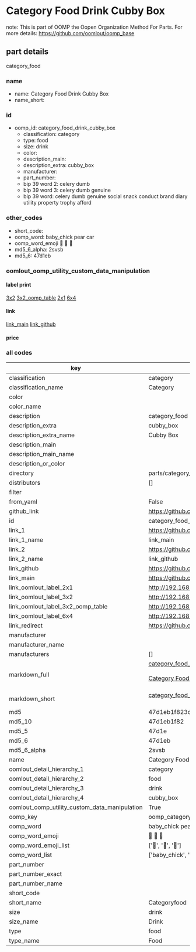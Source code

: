 # Category Food Drink Cubby Box  

note: This is part of OOMP the Oopen Organization Method For Parts. For more details: https://github.com/oomlout/oomp_base

##  part details
  



category_food



### name
* name: Category Food Drink Cubby Box
* name_short: 
### id
* oomp_id: category_food_drink_cubby_box
  * classification: category
  * type: food
  * size: drink
  * color: 
  * description_main: 
  * description_extra: cubby_box
  * manufacturer: 
  * part_number: 
  * bip 39 word 2: celery dumb
  * bip 39 word 3: celery dumb genuine
  * bip 39 word: celery dumb genuine social snack conduct brand diary utility property trophy afford

### other_codes
* short_code: 
* oomp_word: baby_chick pear car
* oomp_word_emoji :baby_chick: :pear: :car:
* md5_6_alpha: 2svsb
* md5_6: 47d1eb






### oomlout_oomp_utility_custom_data_manipulation
#### label print
[3x2](http://192.168.1.245:1112/?label=oomp%202svsb)
[3x2_oomp_table](http://192.168.1.108:1112/?label=oomp%202svsb)
[2x1](http://192.168.1.242:1112/?label=oomp%202svsb)
[6x4](http://192.168.1.55:1112/?label=oomp%202svsb)    

#### link

[link_main](https://github.com/oomlout/oomlout_oomp_version_1_messy/tree/main/parts/category_food_drink_cubby_box) [link_github](https://github.com/oomlout/oomlout_oomp_version_1_messy/tree/main/parts/category_food_drink_cubby_box)                             

#### price







### all codes 
| key | value |  
| --- | --- |  
| classification | category |  
| classification_name | Category |  
| color |  |  
| color_name |  |  
| description | category_food |  
| description_extra | cubby_box |  
| description_extra_name | Cubby Box |  
| description_main |  |  
| description_main_name |  |  
| description_or_color |   |  
| directory | parts/category_food_drink_cubby_box |  
| distributors | [] |  
| filter |  |  
| from_yaml | False |  
| github_link | https://github.com/oomlout/oomlout_oomp_part_src/tree/main/parts/category_food_drink_cubby_box |  
| id | category_food_drink_cubby_box |  
| link_1 | https://github.com/oomlout/oomlout_oomp_version_1_messy/tree/main/parts/category_food_drink_cubby_box |  
| link_1_name | link_main |  
| link_2 | https://github.com/oomlout/oomlout_oomp_version_1_messy/tree/main/parts/category_food_drink_cubby_box |  
| link_2_name | link_github |  
| link_github | https://github.com/oomlout/oomlout_oomp_version_1_messy/tree/main/parts/category_food_drink_cubby_box |  
| link_main | https://github.com/oomlout/oomlout_oomp_version_1_messy/tree/main/parts/category_food_drink_cubby_box |  
| link_oomlout_label_2x1 | http://192.168.1.242:1112/?label=oomp%202svsb |  
| link_oomlout_label_3x2 | http://192.168.1.245:1112/?label=oomp%202svsb |  
| link_oomlout_label_3x2_oomp_table | http://192.168.1.108:1112/?label=oomp%202svsb |  
| link_oomlout_label_6x4 | http://192.168.1.55:1112/?label=oomp%202svsb |  
| link_redirect | https://github.com/oomlout/oomlout_oomp_version_1_messy/tree/main/parts/category_food_drink_cubby_box |  
| manufacturer |  |  
| manufacturer_name |  |  
| manufacturers | [] |  
| markdown_full | [category_food_drink_cubby_box](none)<br>[](none)<br>[Category Food Drink Cubby Box](none)<br><br> |  
| markdown_short | [category_food_drink_cubby_box](none)<br><br> |  
| md5 | 47d1eb1f823d4360bb668cdec290f928 |  
| md5_10 | 47d1eb1f82 |  
| md5_5 | 47d1e |  
| md5_6 | 47d1eb |  
| md5_6_alpha | 2svsb |  
| name | Category Food Drink Cubby Box |  
| oomlout_detail_hierarchy_1 | category |  
| oomlout_detail_hierarchy_2 | food |  
| oomlout_detail_hierarchy_3 | drink |  
| oomlout_detail_hierarchy_4 | cubby_box |  
| oomlout_oomp_utility_custom_data_manipulation | True |  
| oomp_key | oomp_category_food_drink_cubby_box |  
| oomp_word | baby_chick pear car |  
| oomp_word_emoji | :baby_chick: :pear: :car: |  
| oomp_word_emoji_list | [':baby_chick:', ':pear:', ':car:'] |  
| oomp_word_list | ['baby_chick', 'pear', 'car'] |  
| part_number |  |  
| part_number_exact |  |  
| part_number_name |  |  
| short_code |  |  
| short_name | Categoryfood |  
| size | drink |  
| size_name | Drink |  
| type | food |  
| type_name | Food |  

